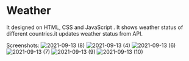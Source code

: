 # Weather
It designed on HTML, CSS and JavaScript . It shows weather status of different countries.it updates weather status from API.  

Screenshots:
![2021-09-13 (8)](https://user-images.githubusercontent.com/89578075/133073539-134d4426-9e89-4f72-91c7-709ca377837b.png)
![2021-09-13 (4)](https://user-images.githubusercontent.com/89578075/133073570-c6917a2b-52dc-4d0d-a013-c1927fc2e05e.png)
![2021-09-13 (6)](https://user-images.githubusercontent.com/89578075/133073576-c01e05a1-f7c3-4a8b-9e76-a3b934de470d.png)
![2021-09-13 (7)](https://user-images.githubusercontent.com/89578075/133073580-8071b73d-6452-4d7b-975b-178e4b3db9de.png)
![2021-09-13 (9)](https://user-images.githubusercontent.com/89578075/133073582-80c8f930-3bcf-4a99-bb28-bc0e3a4aa539.png)
![2021-09-13 (10)](https://user-images.githubusercontent.com/89578075/133073585-1c1d4033-b1f2-4d29-b2ea-54bf481388c8.png)

